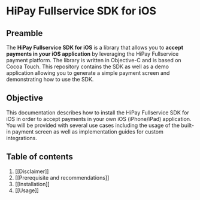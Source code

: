 # HiPay Fullservice SDK for iOS

## Preamble
The **HiPay Fullservice SDK for iOS** is a library that allows you to **accept payments in your iOS application** by leveraging the HiPay Fullservice payment platform. The library is written in Objective-C and is based on Cocoa Touch. This repository contains the SDK as well as a demo application allowing you to generate a simple payment screen and demonstrating how to use the SDK.

## Objective
This documentation describes how to install the HiPay Fullservice SDK for iOS in order to accept payments in your own iOS (iPhone/iPad) application. You will be provided with several use cases including the usage of the built-in payment screen as well as implementation guides for custom integrations.

## Table of contents
1. [[Disclaimer]]
2. [[Prerequisite and recommendations]]
3. [[Installation]]
4. [[Usage]]